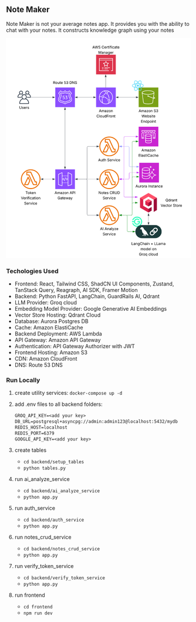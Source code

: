 ## Note Maker

Note Maker is not your average notes app. It provides you with the ability to chat with your notes. It constructs knowledge graph using your notes

![architecture image](NoteMaker_Architecture.png)

### Techologies Used

- Frontend: React, Tailwind CSS, ShadCN UI Components, Zustand, TanStack Query, Reagraph, AI SDK, Framer Motion
- Backend: Python FastAPI, LangChain, GuardRails AI, Qdrant
- LLM Provider: Groq cloud
- Embedding Model Provider: Google Generative AI Embeddings 
- Vector Store Hosting: Qdrant Cloud
- Database: Aurora Postgres DB
- Cache: Amazon ElastiCache
- Backend Deployment: AWS Lambda
- API Gateway: Amazon API Gateway
- Authentication: API Gateway Authorizer with JWT
- Frontend Hosting: Amazon S3
- CDN: Amazon CloudFront
- DNS: Route 53 DNS

### Run Locally

1. create utility services: `docker-compose up -d`
2. add .env files to all backend folders:

    ```
    GROQ_API_KEY=<add your key>
    DB_URL=postgresql+asyncpg://admin:admin123@localhost:5432/mydb
    REDIS_HOST=localhost
    REDIS_PORT=6379
    GOOGLE_API_KEY=<add your key>
    ```

3. create tables
     - `cd backend/setup_tables`
     - `python tables.py`

4. run ai_analyze_service
     - `cd backend/ai_analyze_service`
     - `python app.py`

5. run auth_service
     - `cd backend/auth_service`
     - `python app.py`

6. run notes_crud_service
     - `cd backend/notes_crud_service`
     - `python app.py`

7. run verify_token_service
     - `cd backend/verify_token_service`
     - `python app.py`

7. run frontend
     - `cd frontend`
     - `npm run dev`
